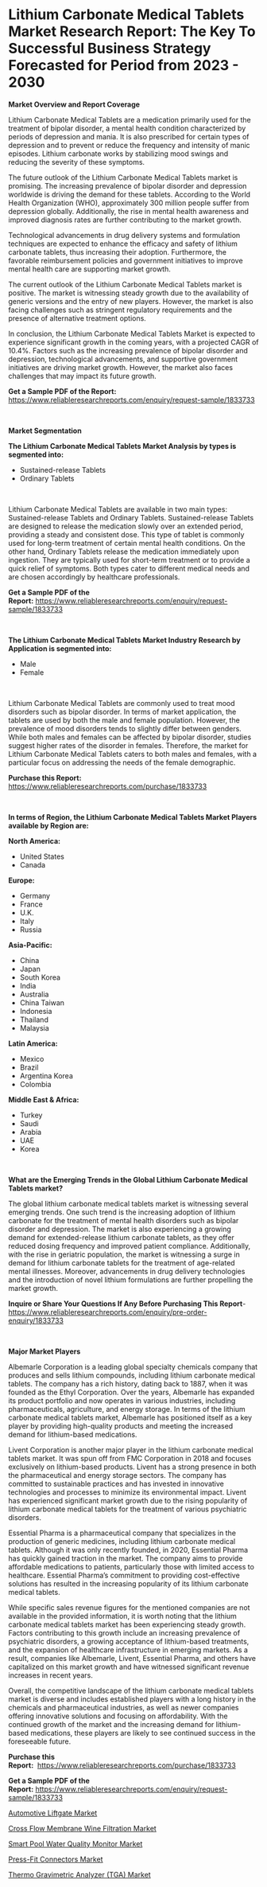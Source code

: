 <p><h1>Lithium Carbonate Medical Tablets Market Research Report: The Key To Successful Business Strategy Forecasted for Period from 2023 - 2030</h1></p><p><strong>Market Overview and Report Coverage</strong></p>
<p><p>Lithium Carbonate Medical Tablets are a medication primarily used for the treatment of bipolar disorder, a mental health condition characterized by periods of depression and mania. It is also prescribed for certain types of depression and to prevent or reduce the frequency and intensity of manic episodes. Lithium carbonate works by stabilizing mood swings and reducing the severity of these symptoms.</p><p>The future outlook of the Lithium Carbonate Medical Tablets market is promising. The increasing prevalence of bipolar disorder and depression worldwide is driving the demand for these tablets. According to the World Health Organization (WHO), approximately 300 million people suffer from depression globally. Additionally, the rise in mental health awareness and improved diagnosis rates are further contributing to the market growth.</p><p>Technological advancements in drug delivery systems and formulation techniques are expected to enhance the efficacy and safety of lithium carbonate tablets, thus increasing their adoption. Furthermore, the favorable reimbursement policies and government initiatives to improve mental health care are supporting market growth.</p><p>The current outlook of the Lithium Carbonate Medical Tablets market is positive. The market is witnessing steady growth due to the availability of generic versions and the entry of new players. However, the market is also facing challenges such as stringent regulatory requirements and the presence of alternative treatment options.</p><p>In conclusion, the Lithium Carbonate Medical Tablets Market is expected to experience significant growth in the coming years, with a projected CAGR of 10.4%. Factors such as the increasing prevalence of bipolar disorder and depression, technological advancements, and supportive government initiatives are driving market growth. However, the market also faces challenges that may impact its future growth.</p></p>
<p><strong>Get a Sample PDF of the Report:</strong> <a href="https://www.reliableresearchreports.com/enquiry/request-sample/1833733">https://www.reliableresearchreports.com/enquiry/request-sample/1833733</a></p>
<p>&nbsp;</p>
<p><strong>Market Segmentation</strong></p>
<p><strong>The Lithium Carbonate Medical Tablets Market Analysis by types is segmented into:</strong></p>
<p><ul><li>Sustained-release Tablets</li><li>Ordinary Tablets</li></ul></p>
<p>&nbsp;</p>
<p><p>Lithium Carbonate Medical Tablets are available in two main types: Sustained-release Tablets and Ordinary Tablets. Sustained-release Tablets are designed to release the medication slowly over an extended period, providing a steady and consistent dose. This type of tablet is commonly used for long-term treatment of certain mental health conditions. On the other hand, Ordinary Tablets release the medication immediately upon ingestion. They are typically used for short-term treatment or to provide a quick relief of symptoms. Both types cater to different medical needs and are chosen accordingly by healthcare professionals.</p></p>
<p><strong>Get a Sample PDF of the Report:</strong>&nbsp;<a href="https://www.reliableresearchreports.com/enquiry/request-sample/1833733">https://www.reliableresearchreports.com/enquiry/request-sample/1833733</a></p>
<p>&nbsp;</p>
<p><strong>The Lithium Carbonate Medical Tablets Market Industry Research by Application is segmented into:</strong></p>
<p><ul><li>Male</li><li>Female</li></ul></p>
<p>&nbsp;</p>
<p><p>Lithium Carbonate Medical Tablets are commonly used to treat mood disorders such as bipolar disorder. In terms of market application, the tablets are used by both the male and female population. However, the prevalence of mood disorders tends to slightly differ between genders. While both males and females can be affected by bipolar disorder, studies suggest higher rates of the disorder in females. Therefore, the market for Lithium Carbonate Medical Tablets caters to both males and females, with a particular focus on addressing the needs of the female demographic.</p></p>
<p><strong>Purchase this Report:</strong>&nbsp; <a href="https://www.reliableresearchreports.com/purchase/1833733">https://www.reliableresearchreports.com/purchase/1833733</a></p>
<p>&nbsp;</p>
<p><strong>In terms of Region, the Lithium Carbonate Medical Tablets Market Players available by Region are:</strong></p>
<p>
    <p> <strong> North America: </strong>
        <ul>
            <li>United States</li>
            <li>Canada</li>
        </ul>
        </p> 
    <p> <strong> Europe: </strong>
        <ul>
            <li>Germany</li>
            <li>France</li>
            <li>U.K.</li>
            <li>Italy</li>
            <li>Russia</li>
        </ul>
        </p> 
    <p> <strong> Asia-Pacific: </strong>
        <ul>
            <li>China</li>
            <li>Japan</li>
            <li>South Korea</li>
            <li>India</li>
            <li>Australia</li>
            <li>China Taiwan</li>
            <li>Indonesia</li>
            <li>Thailand</li>
            <li>Malaysia</li>
        </ul>
        </p> 
    <p> <strong> Latin America: </strong>
        <ul>
            <li>Mexico</li>
            <li>Brazil</li>
            <li>Argentina Korea</li>
            <li>Colombia</li>
        </ul>
        </p> 
    <p> <strong> Middle East & Africa: </strong>
        <ul>
            <li>Turkey</li>
            <li>Saudi</li>
            <li>Arabia</li>
            <li>UAE</li>
            <li>Korea</li>
        </ul>
    </p>
    </p>
<p>&nbsp;</p>
<p><strong>What are the Emerging Trends in the Global Lithium Carbonate Medical Tablets market?</strong></p>
<p><p>The global lithium carbonate medical tablets market is witnessing several emerging trends. One such trend is the increasing adoption of lithium carbonate for the treatment of mental health disorders such as bipolar disorder and depression. The market is also experiencing a growing demand for extended-release lithium carbonate tablets, as they offer reduced dosing frequency and improved patient compliance. Additionally, with the rise in geriatric population, the market is witnessing a surge in demand for lithium carbonate tablets for the treatment of age-related mental illnesses. Moreover, advancements in drug delivery technologies and the introduction of novel lithium formulations are further propelling the market growth.</p></p>
<p><strong>Inquire or Share Your Questions If Any Before Purchasing This Report</strong>- <a href="https://www.reliableresearchreports.com/enquiry/pre-order-enquiry/1833733">https://www.reliableresearchreports.com/enquiry/pre-order-enquiry/1833733</a></p>
<p>&nbsp;</p>
<p><strong>Major Market Players</strong></p>
<p><p>Albemarle Corporation is a leading global specialty chemicals company that produces and sells lithium compounds, including lithium carbonate medical tablets. The company has a rich history, dating back to 1887, when it was founded as the Ethyl Corporation. Over the years, Albemarle has expanded its product portfolio and now operates in various industries, including pharmaceuticals, agriculture, and energy storage. In terms of the lithium carbonate medical tablets market, Albemarle has positioned itself as a key player by providing high-quality products and meeting the increased demand for lithium-based medications. </p><p>Livent Corporation is another major player in the lithium carbonate medical tablets market. It was spun off from FMC Corporation in 2018 and focuses exclusively on lithium-based products. Livent has a strong presence in both the pharmaceutical and energy storage sectors. The company has committed to sustainable practices and has invested in innovative technologies and processes to minimize its environmental impact. Livent has experienced significant market growth due to the rising popularity of lithium carbonate medical tablets for the treatment of various psychiatric disorders.</p><p>Essential Pharma is a pharmaceutical company that specializes in the production of generic medicines, including lithium carbonate medical tablets. Although it was only recently founded, in 2020, Essential Pharma has quickly gained traction in the market. The company aims to provide affordable medications to patients, particularly those with limited access to healthcare. Essential Pharma’s commitment to providing cost-effective solutions has resulted in the increasing popularity of its lithium carbonate medical tablets.</p><p>While specific sales revenue figures for the mentioned companies are not available in the provided information, it is worth noting that the lithium carbonate medical tablets market has been experiencing steady growth. Factors contributing to this growth include an increasing prevalence of psychiatric disorders, a growing acceptance of lithium-based treatments, and the expansion of healthcare infrastructure in emerging markets. As a result, companies like Albemarle, Livent, Essential Pharma, and others have capitalized on this market growth and have witnessed significant revenue increases in recent years.</p><p>Overall, the competitive landscape of the lithium carbonate medical tablets market is diverse and includes established players with a long history in the chemicals and pharmaceutical industries, as well as newer companies offering innovative solutions and focusing on affordability. With the continued growth of the market and the increasing demand for lithium-based medications, these players are likely to see continued success in the foreseeable future.</p></p>
<p><strong>Purchase this Report:</strong>&nbsp;&nbsp;<a href="https://www.reliableresearchreports.com/purchase/1833733">https://www.reliableresearchreports.com/purchase/1833733</a></p>
<p></p>
<p><strong>Get a Sample PDF of the Report:</strong>&nbsp;<a href="https://www.reliableresearchreports.com/enquiry/request-sample/1833733">https://www.reliableresearchreports.com/enquiry/request-sample/1833733</a></p>
<p><p><a href="https://medium.com/@flee.calm.mark/decoding-automotive-liftgate-market-metrics-market-share-trends-and-growth-patterns-de5894294cfc">Automotive Liftgate Market</a></p><p><a href="https://github.com/WillieWoodard/Market-Research-Report-List-1/blob/main/cross-flow-membrane-wine-filtration-market.md">Cross Flow Membrane Wine Filtration Market</a></p><p><a href="https://github.com/BryceTownsendr/Market-Research-Report-List-1/blob/main/smart-pool-water-quality-monitor-market.md">Smart Pool Water Quality Monitor Market</a></p><p><a href="https://www.linkedin.com/pulse/press-fit-connectors-market-challenges-opportunities-growth-drivers-vt26e/">Press-Fit Connectors Market</a></p><p><a href="https://www.linkedin.com/pulse/thermo-gravimetric-analyzer-tga-market-research-report-provides-ota1e/">Thermo Gravimetric Analyzer (TGA) Market</a></p></p>